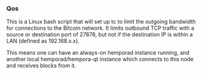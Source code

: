 ### Qos ###

This is a Linux bash script that will set up tc to limit the outgoing bandwidth for connections to the Bitcoin network. It limits outbound TCP traffic with a source or destination port of 27878, but not if the destination IP is within a LAN (defined as 192.168.x.x).

This means one can have an always-on hemporad instance running, and another local hemporad/hempora-qt instance which connects to this node and receives blocks from it.
